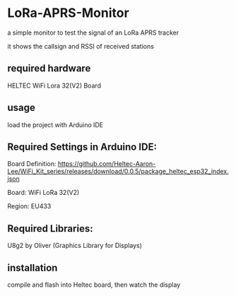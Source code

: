 # LoRa-APRS-Monitor
a simple monitor to test the signal of an LoRa APRS tracker

it shows the callsign and RSSI of received stations

## required hardware
HELTEC WiFi Lora 32(V2) Board

## usage
load the project with Arduino IDE

## Required Settings in Arduino IDE:
Board Definition: https://github.com/Heltec-Aaron-Lee/WiFi_Kit_series/releases/download/0.0.5/package_heltec_esp32_index.json

Board: WiFi LoRa 32(V2)

Region: EU433

## Required Libraries:
U8g2 by Oliver (Graphics Library for Displays)

## installation
compile and flash into Heltec board, then watch the display
